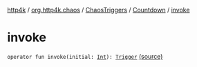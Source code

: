 [http4k](../../../index.md) / [org.http4k.chaos](../../index.md) / [ChaosTriggers](../index.md) / [Countdown](index.md) / [invoke](./invoke.md)

# invoke

`operator fun invoke(initial: `[`Int`](https://kotlinlang.org/api/latest/jvm/stdlib/kotlin/-int/index.html)`): `[`Trigger`](../../-trigger.md) [(source)](https://github.com/http4k/http4k/blob/master/http4k-testing-chaos/src/main/kotlin/org/http4k/chaos/ChaosTriggers.kt#L138)
